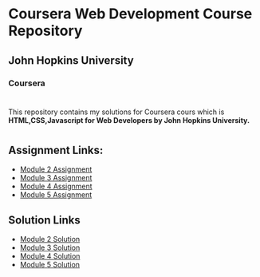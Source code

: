 # Coursera Web Development Course Repository

## John Hopkins University

### Coursera

#

This repository contains my solutions for Coursera cours which is **HTML,CSS,Javascript for Web Developers by John Hopkins University.**

#

## Assignment Links:

- [Module 2 Assignment](https://docs.google.com/document/d/1a4T43GiJv7HzYVTR1wgrBngHIWnornw9opPYTNaKQyY/edit)
- [Module 3 Assignment](https://github.com/goggle/Coursera_HTML-CSS-Javascript-for-Web-Developers/blob/master/descriptions/assignment3/Assignment-3.md)
- [Module 4 Assignment](https://github.com/jhu-ep-coursera/fullstack-course4/blob/master/assignments/assignment4/Assignment-4.md)
- [Module 5 Assignment](https://github.com/jhu-ep-coursera/fullstack-course4/blob/master/assignments/assignment5/Assignment-5.md)

## Solution Links

- [Module 2 Solution](https://sunaycansev.github.io/coursera-html-css-js/module2-solution/index.html)
- [Module 3 Solution](https://sunaycansev.github.io/coursera-html-css-js/module3-solution/index.html)
- [Module 4 Solution](https://sunaycansev.github.io/coursera-html-css-js/module4-solution/index.html)
- [Module 5 Solution](https://sunaycansev.github.io/coursera-html-css-js/module5-solution/index.html)

